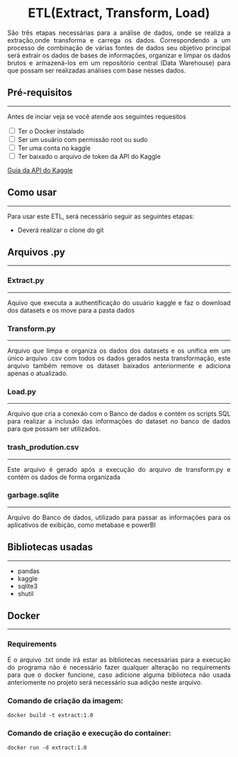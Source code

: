 # <center> ETL(Extract, Transform, Load) </center>
<p align="justify"> 
São três etapas necessárias para a análise de dados, onde se realiza a extração,onde transforma e carrega
os dados. Correspondendo a um processo de combinação de várias fontes de dados seu objetivo principal será
extrair os dados de bases de informações, organizar e limpar os dados brutos e armazená-los em um repositório
central (Data Warehouse) para que possam ser realizadas análises com base nesses dados.
</p>

## Pré-requisitos

---------
<div>
    <p>Antes de inciar veja se você atende aos seguintes requesitos</p>
    <input type='checkbox'> Ter o Docker instalado<br>
    <input type='checkbox'> Ser um usuário com permissão root ou sudo<br>
    <input type='checkbox'> Ter uma conta no kaggle<br>
    <input type='checkbox'> Ter baixado o arquivo de token da API do Kaggle<br>

[Guia da API do Kaggle](https://www.kaggle.com/docs/api)

</div>

## Como usar

---------
<p align="justify">
Para usar este ETL, será necessário seguir as seguintes etapas:

* Deverá realizar o clone do git
</p>


## Arquivos .py

---------
### Extract.py

---
<p align="justify">
Aquivo que executa a authentificação do usuário kaggle e faz o download dos datasets e os move para 
a pasta dados
</p>

### Transform.py

---
<p align="justify">
Arquivo que limpa e organiza os dados dos datasets e os unifica em um único arquivo .csv com todos 
os dados gerados nesta transformação, este arquivo também remove os dataset baixados anteriormente
e adiciona apenas o atualizado.
</p>

### Load.py

---
<p align="justify">
Arquivo que cria a conexão com o Banco de dados e contém os scripts SQL para realizar a inclusão das
informações do dataset no banco de dados para que possam ser utilizados.
</p>

### trash_prodution.csv

---
<p align="justify">
Este arquivo é gerado após a execução do arquivo de transform.py e contém os dados de forma organizada
</p>

### garbage.sqlite

---
<p align="justify">
Arquivo do Banco de dados, utilizado para passar as informações para os aplicativos de exibição, como
metabase e powerBI
</p>


## Bibliotecas usadas

---
<p align="justify">

* pandas
* kaggle
* sqlite3
* shutil
</p>

## Docker

---
### Requirements

<p align="justify">
É o arquivo .txt onde irá estar as bibliotecas necessárias para a execução do programa
não é necessário fazer qualquer alteração no requirements para que o docker funcione,
caso adicione alguma biblioteca não usada anteriomente no projeto será necessário sua
adição neste arquivo.
</p>

### Comando de criação da imagem:
```
docker build -t extract:1.0
```
### Comando de criação e execução do container:
```
docker run -d extract:1.0
```

